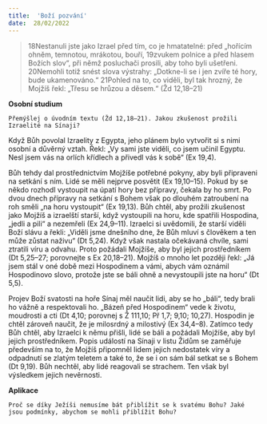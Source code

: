 ```yaml
---
title:  'Boží pozvání'
date:  28/02/2022
---
```


> <p></p>
> 18Nestanuli jste jako Izrael před tím, co je hmatatelné: před „hořícím ohněm, temnotou, mrákotou, bouří, 19zvukem polnice a před hlasem Božích slov“, při němž posluchači prosili, aby toho byli ušetřeni. 20Nemohli totiž snést slova výstrahy: „Dotkne-li se i jen zvíře té hory, bude ukamenováno.“ 21Pohled na to, co viděli, byl tak hrozný, že Mojžíš řekl: „Třesu se hrůzou a děsem.“ (Žd 12,18–21)

**Osobní studium**

`Přemýšlej o úvodním textu (Žd 12,18–21). Jakou zkušenost prožili Izraelité na Sínaji?`

Když Bůh povolal Izraelity z Egypta, jeho plánem bylo vytvořit si s nimi osobní a důvěrný vztah. Řekl: „Vy sami jste viděli, co jsem učinil Egyptu. Nesl jsem vás na orlích křídlech a přivedl vás k sobě“ (Ex 19,4).

Bůh tehdy dal prostřednictvím Mojžíše potřebné pokyny, aby byli připraveni na setkání s ním. Lidé se měli nejprve posvětit (Ex 19,10–15). Pokud by se někdo rozhodl vystoupit na úpatí hory bez přípravy, čekala by ho smrt. Po dvou dnech přípravy na setkání s Bohem však po dlouhém zatroubení na roh směli „na horu vystoupit“ (Ex 19,13). Bůh chtěl, aby prožili zkušenost jako Mojžíš a izraelští starší, když vystoupili na horu, kde spatřili Hospodina, „jedli a pili“ a nezemřeli (Ex 24,9–11). Izraelci si uvědomili, že starší viděli Boží slávu a řekli: „Viděli jsme dnešního dne, že Bůh mluví s člověkem a ten může zůstat naživu“ (Dt 5,24). Když však nastala očekávaná chvíle, sami ztratili víru a odvahu. Proto požádali Mojžíše, aby byl jejich prostředníkem (Dt 5,25–27; porovnejte s Ex 20,18–21). Mojžíš o mnoho let později řekl: „Já jsem stál v oné době mezi Hospodinem a vámi, abych vám oznámil Hospodinovo slovo, protože jste se báli ohně a nevystoupili jste na horu“ (Dt 5,5).

Projev Boží svatosti na hoře Sínaj měl naučit lidi, aby se ho „báli“, tedy brali ho vážně a respektovali ho. „Bázeň před Hospodinem“ vede k životu, moudrosti a cti (Dt 4,10; porovnej s Ž 111,10; Př 1,7; 9,10; 10,27). Hospodin je chtěl zároveň naučit, že je milosrdný a milostivý (Ex 34,4–8). Zatímco tedy Bůh chtěl, aby Izraelci k němu přišli, lidé se báli a požádali Mojžíše, aby byl jejich prostředníkem. Popis událostí na Sínaji v listu Židům se zaměřuje především na to, že Mojžíš připomněl lidem jejich nedostatek víry a odpadnutí se zlatým teletem a také to, že se i on sám bál setkat se s Bohem (Dt 9,19). Bůh nechtěl, aby lidé reagovali se strachem. Ten však byl výsledkem jejich nevěrnosti.

**Aplikace**

`Proč se díky Ježíši nemusíme bát přiblížit se k svatému Bohu? Jaké jsou podmínky, abychom se mohli přiblížit Bohu?`